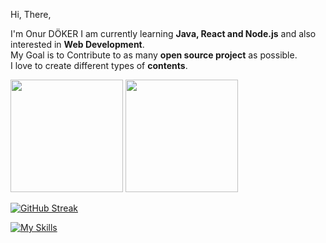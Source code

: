 Hi, There,

I'm Onur DÖKER
I am currently learning **Java, React and Node.js** and also interested in **Web Development**. <br>
My Goal is to Contribute to as many **open source project** as possible. <br>
I love to create different types of **contents**. <br>

<img height="180em" src="https://github-readme-stats.vercel.app/api?username=onurdoker&show_icons=true&theme=onedark&include_all_commits=true&count_private=true"> 
<img height="180em" src="https://github-readme-stats.vercel.app/api/top-langs/?username=onurdoker&layout=compact&langs_count=10&theme=onedark">

[![GitHub Streak](http://github-readme-streak-stats.herokuapp.com/?user=onurdoker&theme=tokyonight&hide_border=true&border_radius=4,5&date_format=M%20j%5B%2C%20Y%5D)](https://git.io/streak-stats)

[![My Skills](https://skillicons.dev/icons?i=html,css,java,js,nodejs,php,react,postgres,mysql,laravel,postman,vscode,py,matlab,figma)](https://skillicons.dev)

